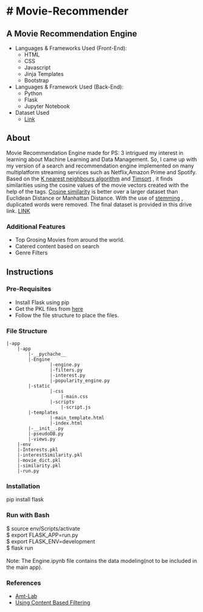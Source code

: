 <h1># Movie-Recommender</h1>
<h2>A Movie Recommendation Engine</h2>

<ul>
    <li>
        Languages & Frameworks Used (Front-End):
        <ul>
            <li>HTML</li>
            <li>CSS</li>
            <li>Javascript</li>
            <li>Jinja Templates</li>
            <li>Bootstrap</li>
        </ul>
    </li>
    <li>
        Languages & Framework Used (Back-End):
        <ul>
            <li>Python</li>
            <li>Flask</li>
            <li>Jupyter Notebook</li>
        </ul>
    </li>
    <li>
        Dataset Used
        <ul>
            <li>
                <a href="https://www.kaggle.com/datasets/tmdb/tmdb-movie-metadata">Link</a>
            </li>
        </ul>
    </li>
</ul>

<h2>About</h2>
<p>
    Movie Recommendation Engine made for PS: 3 intrigued my interest in learning about Machine Learning and Data
    Management. So, I came up with my version of a search and recommendation engine implemented on many multiplatform
    streaming services such as Netflix,Amazon Prime and Spotify. Based on the <a href="https://www.geeksforgeeks.org/k-nearest-neighbours/">K nearest neighbours algorithm</a> and <a href="https://www.geeksforgeeks.org/timsort/">Timsort</a> , it finds
    similarities
    using the cosine values of the movie vectors created with the help of the tags. <a href="https://www.geeksforgeeks.org/cosine-similarity/">Cosine similarity</a> 
    is better over a larger dataset than Euclidean Distance or Manhattan Distance. With the use of <a href="https://www.geeksforgeeks.org/introduction-to-stemming/">stemming</a> , duplicated
    words were removed. The final dataset is provided in this drive link.
    <a href="https://drive.google.com/drive/folders/17PRpnE3fm0T-IPKFFhkcdKPQiwELrWmw?usp=sharing">LINK</a>
</p>

<h3>Additional Features</h3>
<ul>
    <li>
        Top Grosing Movies from around the world.
    </li>
    <li>
        Catered content based on search 
    </li>
    <li>
        Genre Filters
    </li>
</ul>

<h2>Instructions</h2>

<h3>Pre-Requisites</h3>
<ul>
        <li>
            Install Flask using pip
        </li>
        <li>
            Get the PKL files from <a href="https://drive.google.com/drive/folders/17PRpnE3fm0T-IPKFFhkcdKPQiwELrWmw?usp=sharing">here</a>
        </li>
        <li>
            Follow the file structure to place the files.
        </li>  
</ul>

<h3>
    File Structure
</h3>

    |-app
        |-app
            |-__pychache__
            |-Engine
                    |-engine.py
                    |-filters.py
                    |-interest.py
                    |-popularity_engine.py
            |-static
                    |-css
                        |-main.css
                    |-scripts
                        |-script.js
            |-templates
                    |-main_template.html
                    |-index.html
            |-__init__.py
            |-pseudoDB.py
            |-views.py
        |-env
        |-Interests.pkl
        |-interestSimilarity.pkl
        |-movie_dict.pkl
        |-similarity.pkl
        |-run.py
 <h3>
  Installation
 </h3>
 pip install flask

<br>
<h3>
Run with Bash
</h3>
$ source env/Scripts/activate
<br>
$ export FLASK_APP=run.py
<br>
$ export FLASK_ENV=development
<br>
$ flask run
<br>
<br>
Note: The Engine.ipynb file contains the data modeling(not to be included in the main app).

<br>
<h3>References</h3>
<ul>
    <li>
        <a href="https://amt-lab.org/blog/2021/8/algorithms-in-streaming-services">Amt-Lab</a>
    </li>
    <li>
        <a href="https://drive.google.com/file/d/1J_I1SJhrfjwj8wHaNElozpnt1UKYsBM-/view?usp=sharing">Using Content Based Filtering</a>
    </li>
</ul>
